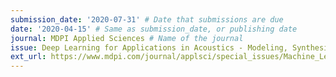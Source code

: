 ```yaml
---
submission_date: '2020-07-31' # Date that submissions are due
date: '2020-04-15' # Same as submission_date, or publishing date
journal: MDPI Applied Sciences # Name of the journal
issue: Deep Learning for Applications in Acoustics - Modeling, Synthesis, and Listening # Name of this issue
ext_url: https://www.mdpi.com/journal/applsci/special_issues/Machine_Learning_Acoustical_Problems # URL to call for articles for this issue
---
```

